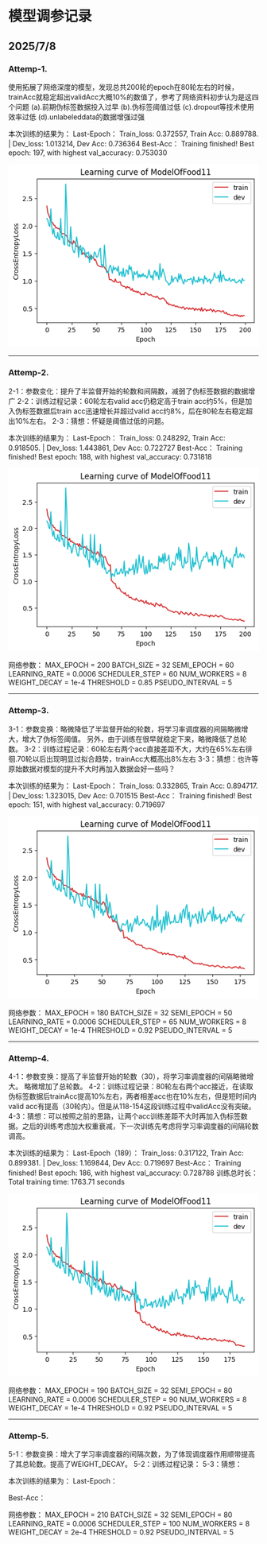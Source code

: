 # 模型调参记录

## 2025/7/8

### Attemp-1.
使用拓展了网络深度的模型，发现总共200轮的epoch在80轮左右的时候，trainAcc就稳定超出validAcc大概10%的数值了，参考了网络资料初步认为是这四个问题
(a).前期伪标签数据投入过早
(b).伪标签阈值过低
(c).dropout等技术使用效率过低
(d).unlabeleddata的数据增强过强

本次训练的结果为：
Last-Epoch：
Train_loss: 0.372557, Train Acc: 0.889788. | Dev_loss: 1.013214, Dev Acc: 0.736364
Best-Acc：
Training finished! Best epoch: 197, with highest val_accuracy: 0.753030

![alt text](../project3/savedGraph/learning_curve0708-01.png)

---

### Attemp-2.
2-1：参数变化：提升了半监督开始的轮数和间隔数，减弱了伪标签数据的数据增广
2-2：训练过程记录：60轮左右valid acc仍稳定高于train acc约5%，但是加入伪标签数据后train acc迅速增长并超过valid acc约8%，后在80轮左右稳定超出10%左右。
2-3：猜想：怀疑是阈值过低的问题。

本次训练的结果为：
Last-Epoch：
Train_loss: 0.248292, Train Acc: 0.918505. | Dev_loss: 1.443861, Dev Acc: 0.722727
Best-Acc：
Training finished! Best epoch: 188, with highest val_accuracy: 0.731818

![alt text](../project3/savedGraph/learning_curve0708-02.png)

网络参数：
  MAX_EPOCH = 200
  BATCH_SIZE = 32
  SEMI_EPOCH = 60
  LEARNING_RATE = 0.0006
  SCHEDULER_STEP = 60
  NUM_WORKERS = 8
  WEIGHT_DECAY = 1e-4
  THRESHOLD = 0.85
  PSEUDO_INTERVAL = 5

---

### Attemp-3.
3-1：参数变换：略微降低了半监督开始的轮数，将学习率调度器的间隔略微增大，增大了伪标签阈值。
另外，由于训练在很早就稳定下来，略微降低了总轮数。
3-2：训练过程记录：60轮左右两个acc直接差距不大，大约在65%左右徘徊.70轮以后出现明显过拟合趋势，trainAcc大概高出8%左右
3-3：猜想：也许等原始数据对模型的提升不大时再加入数据会好一些吗？

本次训练的结果为：
Last-Epoch：
Train_loss: 0.332865, Train Acc: 0.894717. | Dev_loss: 1.323015, Dev Acc: 0.701515
Best-Acc：
Training finished! Best epoch: 151, with highest val_accuracy: 0.719697

![alt text](../project3/savedGraph/learning_curve0708-03.png)

网络参数：
  MAX_EPOCH = 180
  BATCH_SIZE = 32
  SEMI_EPOCH = 50
  LEARNING_RATE = 0.0006
  SCHEDULER_STEP = 65
  NUM_WORKERS = 8
  WEIGHT_DECAY = 1e-4
  THRESHOLD = 0.92
  PSEUDO_INTERVAL = 5


---

### Attemp-4.
4-1：参数变换：提高了半监督开始的轮数（30），将学习率调度器的间隔略微增大。
略微增加了总轮数。
4-2：训练过程记录：80轮左右两个acc接近，在读取伪标签数据后trainAcc提高10%左右，两者相差acc也在10%左右，但是短时间内valid acc有提高（30轮内）。但是从118-154这段训练过程中validAcc没有突破。
4-3：猜想：可以按照之前的思路，让两个acc训练差距不大时再加入伪标签数据。之后的训练考虑加大权重衰减，下一次训练先考虑将学习率调度器的间隔轮数调高。

本次训练的结果为：
Last-Epoch（189）：
Train_loss: 0.317122, Train Acc: 0.899381. | Dev_loss: 1.169844, Dev Acc: 0.719697
Best-Acc：
Training finished! Best epoch: 186, with highest val_accuracy: 0.728788
训练总时长：
Total training time: 1763.71 seconds

![alt text](../project3/savedGraph/learning_curve0708-04.png)

网络参数：
  MAX_EPOCH = 190
  BATCH_SIZE = 32
  SEMI_EPOCH = 80
  LEARNING_RATE = 0.0006
  SCHEDULER_STEP = 90
  NUM_WORKERS = 8
  WEIGHT_DECAY = 1e-4
  THRESHOLD = 0.92
  PSEUDO_INTERVAL = 5


---

### Attemp-5.
5-1：参数变换：增大了学习率调度器的间隔次数，为了体现调度器作用顺带提高了其总轮数。提高了WEIGHT_DECAY。
5-2：训练过程记录：
5-3：猜想：

本次训练的结果为：
Last-Epoch：

Best-Acc：




网络参数：
  MAX_EPOCH = 210
  BATCH_SIZE = 32
  SEMI_EPOCH = 80
  LEARNING_RATE = 0.0006
  SCHEDULER_STEP = 100
  NUM_WORKERS = 8
  WEIGHT_DECAY = 2e-4
  THRESHOLD = 0.92
  PSEUDO_INTERVAL = 5
